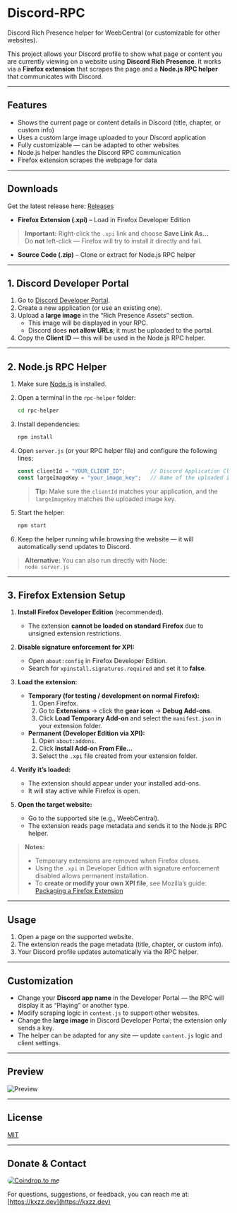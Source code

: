 # Discord-RPC

Discord Rich Presence helper for WeebCentral (or customizable for other websites).

This project allows your Discord profile to show what page or content you are currently viewing on a website using **Discord Rich Presence**. It works via a **Firefox extension** that scrapes the page and a **Node.js RPC helper** that communicates with Discord.

---

## Features

- Shows the current page or content details in Discord (title, chapter, or custom info)
- Uses a custom large image uploaded to your Discord application
- Fully customizable — can be adapted to other websites
- Node.js helper handles the Discord RPC communication
- Firefox extension scrapes the webpage for data

---

## Downloads

Get the latest release here: [Releases](https://github.com/Suzuka0x8/weebcentral-rpc/releases)

- **Firefox Extension (.xpi)** – Load in Firefox Developer Edition
> **Important:** Right-click the `.xpi` link and choose **Save Link As...**  
> Do **not** left-click — Firefox will try to install it directly and fail.

- **Source Code (.zip)** – Clone or extract for Node.js RPC helper

---

## 1. Discord Developer Portal

1. Go to [Discord Developer Portal](https://discord.com/developers/applications).  
2. Create a new application (or use an existing one).  
3. Upload a **large image** in the “Rich Presence Assets” section.  
   - This image will be displayed in your RPC.  
   - Discord does **not allow URLs**; it must be uploaded to the portal.  
4. Copy the **Client ID** — this will be used in the Node.js RPC helper.

---

## 2. Node.js RPC Helper

1. Make sure [Node.js](https://nodejs.org/) is installed.

2. Open a terminal in the `rpc-helper` folder:

    ```bash
    cd rpc-helper
    ```

3. Install dependencies:

    ```bash
    npm install
    ```

4. Open `server.js` (or your RPC helper file) and configure the following lines:

    ```js
    const clientId = "YOUR_CLIENT_ID";        // Discord Application Client ID
    const largeImageKey = "your_image_key";   // Name of the uploaded image in Discord Developer Portal
    ```

    > **Tip:** Make sure the `clientId` matches your application, and the `largeImageKey` matches the uploaded image key.

5. Start the helper:

    ```bash
    npm start
    ```

6. Keep the helper running while browsing the website — it will automatically send updates to Discord.

> **Alternative:** You can also run directly with Node:  
> `node server.js`

---

## 3. Firefox Extension Setup

1. **Install Firefox Developer Edition** (recommended).  
   - The extension **cannot be loaded on standard Firefox** due to unsigned extension restrictions.  

2. **Disable signature enforcement for XPI:**  
   - Open `about:config` in Firefox Developer Edition.  
   - Search for `xpinstall.signatures.required` and set it to **false**.

3. **Load the extension:**
   - **Temporary (for testing / development on normal Firefox):**
     1. Open Firefox.  
     2. Go to **Extensions** → click the **gear icon** → **Debug Add-ons**.  
     3. Click **Load Temporary Add-on** and select the `manifest.json` in your extension folder.  
   - **Permanent (Developer Edition via XPI):**
     1. Open `about:addons`.  
     2. Click **Install Add-on From File...**  
     3. Select the `.xpi` file created from your extension folder.  

4. **Verify it’s loaded:**  
   - The extension should appear under your installed add-ons.  
   - It will stay active while Firefox is open.

5. **Open the target website:**  
   - Go to the supported site (e.g., WeebCentral).  
   - The extension reads page metadata and sends it to the Node.js RPC helper.

> **Notes:**  
> - Temporary extensions are removed when Firefox closes.  
> - Using the `.xpi` in Developer Edition with signature enforcement disabled allows permanent installation.  
> - To **create or modify your own XPI file**, see Mozilla’s guide: [Packaging a Firefox Extension](https://extensionworkshop.com/documentation/publish/package-your-extension/)

---

## Usage

1. Open a page on the supported website.  
2. The extension reads the page metadata (title, chapter, or custom info).  
3. Your Discord profile updates automatically via the RPC helper.

---

## Customization

- Change your **Discord app name** in the Developer Portal — the RPC will display it as “Playing” or another type.  
- Modify scraping logic in `content.js` to support other websites.  
- Change the **large image** in Discord Developer Portal; the extension only sends a key.  
- The helper can be adapted for any site — update `content.js` logic and client settings.

---

## Preview

![Preview](https://imgur.com/SgsvnLq.png)

---

## License

[MIT](LICENSE)

---

## Donate & Contact

<a href="https://coindrop.to/kazz" target="_blank"><img src="https://coindrop.to/embed-button.png" style="border-radius: 10px;" alt="Coindrop.to me" style="height: 57px !important;width: 229px !important;" ></a>

For questions, suggestions, or feedback, you can reach me at: [https://kxzz.dev](https://kxzz.dev)
